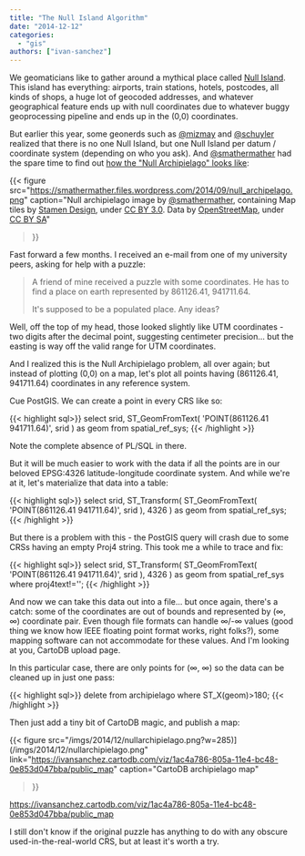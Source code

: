 ```yaml
---
title: "The Null Island Algorithm"
date: "2014-12-12"
categories: 
  - "gis"
authors: ["ivan-sanchez"]
---
```


We geomaticians like to gather around a mythical place called [Null Island](http://www.nullisland.com/). This island has everything: airports, train stations, hotels, postcodes, all kinds of shops, a huge lot of geocoded addresses, and whatever geographical feature ends up with null coordinates due to whatever buggy geoprocessing pipeline and ends up in the (0,0) coordinates.

But earlier this year, some geonerds such as [@mizmay](http://twitter.com/mizmay) and [@schuyler](http://twitter.com/schuyler) realized that there is no one Null Island, but one Null Island per datum / coordinate system (depending on who you ask). And [@smathermather](http://twitter.com/smathermather) had the spare time to find out [how the "Null Archipielago" looks like](http://smathermather.wordpress.com/2014/09/10/null-archipelago-null-islands-for-all-coordinate-reference-systems/):


{{< figure
 src="https://smathermather.files.wordpress.com/2014/09/null_archipelago.png"
 caption="Null archipielago image by [@smathermather](http://twitter.com/smathermather), containing Map tiles by [Stamen Design](http://stamen.com), under [CC BY 3.0](http://creativecommons.org/licenses/by/3.0). Data by [OpenStreetMap](http://openstreetmap.org), under [CC BY SA](http://creativecommons.org/licenses/by-sa/3.0)"
>}}


Fast forward a few months. I received an e-mail from one of my university peers, asking for help with a puzzle:

> A friend of mine received a puzzle with some coordinates. He has to find a place on earth represented by 861126.41, 941711.64.
> 
> It's supposed to be a populated place. Any ideas?

Well, off the top of my head, those looked slightly like UTM coordinates - two digits after the decimal point, suggesting centimeter precision... but the easting is way off the valid range for UTM coordinates.

And I realized this is the Null Archipielago problem, all over again; but instead of plotting (0,0) on a map, let's plot all points having (861126.41, 941711.64) coordinates in any reference system.

Cue PostGIS. We can create a point in every CRS like so:

{{< highlight sql>}}
 select srid, 
        ST_GeomFromText(
          'POINT(861126.41 941711.64)',
          srid
        ) as geom 
   from spatial_ref_sys; 
 {{< /highlight >}}

Note the complete absence of PL/SQL in there.

But it will be much easier to work with the data if all the points are in our beloved EPSG:4326 latitude-longitude coordinate system. And while we're at it, let's materialize that data into a table:

{{< highlight sql>}}
 select srid, 
        ST_Transform(
          ST_GeomFromText(
            'POINT(861126.41 941711.64)',
            srid
          ),
          4326
        ) as geom
   from spatial_ref_sys; 
{{< /highlight >}}

But there is a problem with this - the PostGIS query will crash due to some CRSs having an empty Proj4 string. This took me a while to trace and fix:

{{< highlight sql>}}
 select srid, 
        ST_Transform(
          ST_GeomFromText(
            'POINT(861126.41 941711.64)',
            srid
          ),
          4326
        ) as geom 
   from spatial_ref_sys 
  where proj4text!=''; 
{{< /highlight >}}

And now we can take this data out into a file... but once again, there's a catch: some of the coordinates are out of bounds and represented by (∞, ∞) coordinate pair. Even though file formats can handle ∞/-∞ values (good thing we know how IEEE floating point format works, right folks?), some mapping software can not accommodate for these values. And I'm looking at you, CartoDB upload page.

In this particular case, there are only points for (∞, ∞) so the data can be cleaned up in just one pass:

{{< highlight sql>}}
delete from archipielago where ST_X(geom)>180;
{{< /highlight >}}

Then just add a tiny bit of CartoDB magic, and publish a map:


{{< figure
src="/imgs/2014/12/nullarchipielago.png?w=285)](/imgs/2014/12/nullarchipielago.png"
link="https://ivansanchez.cartodb.com/viz/1ac4a786-805a-11e4-bc48-0e853d047bba/public_map"
caption="CartoDB archipielago map"
>}}

<https://ivansanchez.cartodb.com/viz/1ac4a786-805a-11e4-bc48-0e853d047bba/public_map>

I still don't know if the original puzzle has anything to do with any obscure used-in-the-real-world CRS, but at least it's worth a try.
